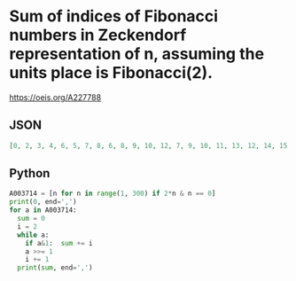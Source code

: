 # Sum of indices of Fibonacci numbers in Zeckendorf representation of n, assuming the units place is Fibonacci\(2\)\.
https://oeis.org/A227788
## JSON
```JSON
[0, 2, 3, 4, 6, 5, 7, 8, 6, 8, 9, 10, 12, 7, 9, 10, 11, 13, 12, 14, 15, 8, 10, 11, 12, 14, 13, 15, 16, 14, 16, 17, 18, 20, 9, 11, 12, 13, 15, 14, 16, 17, 15, 17, 18, 19, 21, 16, 18, 19, 20, 22, 21, 23, 24, 10, 12, 13, 14, 16, 15, 17, 18, 16, 18, 19, 20, 22, 17, 19, 20]
```
## Python
```Python
A003714 = [n for n in range(1, 300) if 2*n & n == 0]
print(0, end=',')
for a in A003714:
  sum = 0
  i = 2
  while a:
    if a&1:  sum += i
    a >>= 1
    i += 1
  print(sum, end=',')
```
